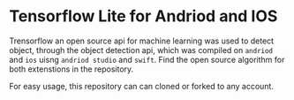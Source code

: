 # Tensorflow Lite for Andriod and IOS

Trensorflow an open source api for machine learning was used to detect object, through the object detection api, which was compiled on ```andriod``` and ```ios``` uisng ```andriod studio``` and ```swift```. Find the open source algorithm for both extenstions in the repository.

For easy usage, this repository can can cloned or forked to any account.
